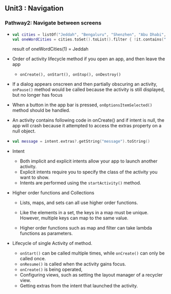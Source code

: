 ## Unit3 : Navigation



### Pathway2: Navigate between screens



* ```kotlin
  val cities = listOf("Jeddah", "Bengaluru", "Shenzhen", "Abu Dhabi", "Mountain View", "Tripoli", "Bengaluru", "Lima", "Mandalay", "Tripoli")
  val oneWordCities = cities.toSet().toList().filter { !it.contains(" ")}.sorted()
  ```

  result of oneWordCities(1) = Jeddah

  

* Order of activity lifecycle method if you open an app, and then leave the app

  * ```
    onCreate(), onStart(), onStop(), onDestroy()
    ```

  

*  If a dialog appears onscreen and then partially obscuring an activity, ` onPause()`  method would be called because the activity is still displayed, but no longer has focus

*  When a button in the app bar is pressed, `onOptionsItemSelected()` method should be handled.

  

* An activity contains following code in onCreate() and if intent is null, the app will crash because it attempted to access the extras property on a null object.

* ```kotlin
  val message = intent.extras?.getString("message").toString()
  ```

  

* Intent

  - Both implicit and explicit intents allow your app to launch another activity.
  - Explicit intents require you to specify the class of the activity you want to show.
  - Intents are performed using the `startActivity()` method.

  

* Higher order functions and Collections

  - Lists, maps, and sets can all use higher order functions.

  - Like the elements in a set, the keys in a map must be unique. However, multiple keys can map to the same value.

  - Higher order functions such as map and filter can take lambda functions as parameters.

    

* Lifecycle of single Activity of method.

  - `onStart()` can be called multiple times, while `onCreate()` can only be called once.
  - `onResume()` is called when the activity gains focus.
  -  `onCreate()` is being operated,
    - Configuring views, such as setting the layout manager of a recycler view.
    - Getting extras from the intent that launched the activity.
